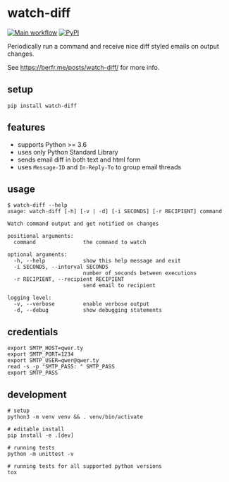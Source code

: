 # watch-diff

[![Main workflow](https://github.com/berfr/watch-diff/workflows/Main%20workflow/badge.svg)](https://github.com/berfr/watch-diff/actions?query=workflow%3A%22Main+workflow%22)
[![PyPI](https://img.shields.io/pypi/v/watch-diff)](https://pypi.org/project/watch-diff)

Periodically run a command and receive nice diff styled emails on output changes.

See https://berfr.me/posts/watch-diff/ for more info.

## setup

```shell
pip install watch-diff
```

## features

- supports Python >= 3.6
- uses only Python Standard Library
- sends email diff in both text and html form
- uses `Message-ID` and `In-Reply-To` to group email threads

## usage

```console
$ watch-diff --help
usage: watch-diff [-h] [-v | -d] [-i SECONDS] [-r RECIPIENT] command

Watch command output and get notified on changes

positional arguments:
  command               the command to watch

optional arguments:
  -h, --help            show this help message and exit
  -i SECONDS, --interval SECONDS
                        number of seconds between executions
  -r RECIPIENT, --recipient RECIPIENT
                        send email to recipient

logging level:
  -v, --verbose         enable verbose output
  -d, --debug           show debugging statements
```

## credentials

```shell
export SMTP_HOST=qwer.ty
export SMTP_PORT=1234
export SMTP_USER=qwer@qwer.ty
read -s -p "SMTP_PASS: " SMTP_PASS
export SMTP_PASS
```

## development

```shell
# setup
python3 -m venv venv && . venv/bin/activate

# editable install
pip install -e .[dev]

# running tests
python -m unittest -v

# running tests for all supported python versions
tox
```
